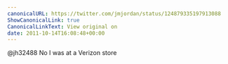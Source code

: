 ```yaml
---
canonicalURL: https://twitter.com/jmjordan/status/124879335197913088
ShowCanonicalLink: true
CanonicalLinkText: View original on
date: 2011-10-14T16:08:48+00:00
---
```

@jh32488 No I was at a Verizon store